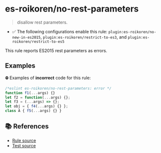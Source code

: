 # es-roikoren/no-rest-parameters
> disallow rest parameters.

- ✅ The following configurations enable this rule: `plugin:es-roikoren/no-new-in-es2015`, `plugin:es-roikoren/restrict-to-es3`, and `plugin:es-roikoren/restrict-to-es5`

This rule reports ES2015 rest parameters as errors.

## Examples

⛔ Examples of **incorrect** code for this rule:

```js
/*eslint es-roikoren/no-rest-parameters: error */
function f1(...args) {}
let f2 = function(...args) {};
let f3 = (...args) => {};
let obj = { f4(...args) {} };
class A { f5(...args) {} }
```

## 📚 References

- [Rule source](https://github.com/roikoren755/eslint-plugin-es/blob/v2.0.8/src/rules/no-rest-parameters.ts)
- [Test source](https://github.com/roikoren755/eslint-plugin-es/blob/v2.0.8/tests/src/rules/no-rest-parameters.ts)
